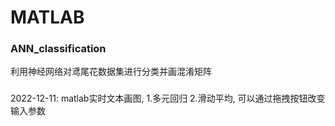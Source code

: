 # MATLAB

### ANN_classification
利用神经网络对鸢尾花数据集进行分类并画混淆矩阵

### 
2022-12-11: matlab实时文本画图, 1.多元回归 2.滑动平均, 可以通过拖拽按钮改变输入参数
